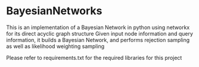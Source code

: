 # BayesianNetworks

This is an implementation of a Bayesian Network in python using networkx for its direct acyclic graph structure
Given input node information and query information, it builds a Bayesian Network, and performs rejection sampling 
as well as likelihood weighting sampling

Please refer to requirements.txt for the required libraries for this project 
